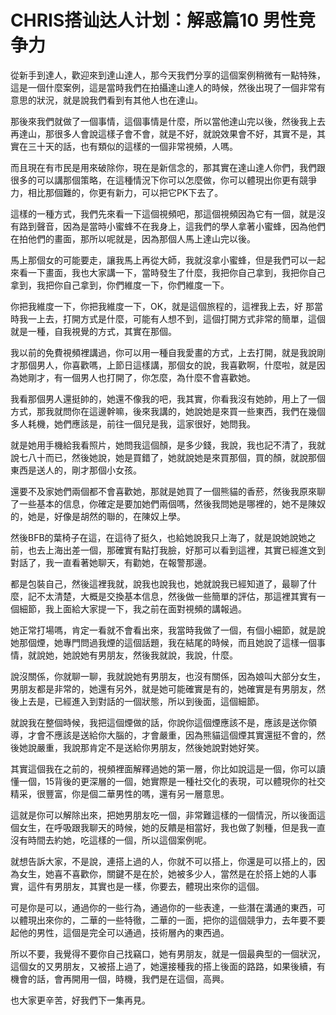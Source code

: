 # CHRIS搭讪达人计划：解惑篇10 男性竞争力

從新手到達人，歡迎來到達山達人，那今天我們分享的這個案例稍微有一點特殊，這是一個什麼案例，這是當時我們在拍攝達山達人的時候，然後出現了一個非常有意思的狀況，就是說我們看到有其他人也在達山。

那後來我們就做了一個事情，這個事情是什麼，所以當他達山完以後，然後我上去再達山，那很多人會說這樣子會不會，就是不好，就說效果會不好，其實不是，其實在三十天的話，也有類似的這樣的一個非常視頻，人嗎。

而且現在有市民是用來破除你，現在是新信念的，那其實在達山達人你們，我們跟很多的可以講那個策略，在這種情況下你可以怎麼做，你可以體現出你更有競爭力，相比那個難的，你更有新力，可以把它PK下去了。

這樣的一種方式，我們先來看一下這個視頻吧，那這個視頻因為它有一個，就是沒有路到聲音，因為是當時小蜜蜂不在我身上，這我們的學人拿著小蜜蜂，因為他們在拍他們的畫面，那所以呢就是，因為那個人馬上達山完以後。

馬上那個女的可能要走，讓我馬上再從大師，我就沒拿小蜜蜂，但是我們可以一起來看一下畫面，我也大家講一下，當時發生了什麼，我把你自己拿到，我把你自己拿到，我把你自己拿到，你們維度一下，你們維度一下。

你把我維度一下，你把我維度一下，OK，就是這個旅程的，這裡我上去，好 那當時我一上去，打開方式是什麼，可能有人想不到，這個打開方式非常的簡單，這個就是一種，自我視覺的方式，其實在那個。

我以前的免費視頻裡講過，你可以用一種自我愛畫的方式，上去打開，就是我說剛才那個男人，你喜歡嗎，上節日這樣講，那個女的說，我喜歡啊，什麼啦，就是因為她剛才，有一個男人也打開了，你怎麼，為什麼不會喜歡她。

我看那個男人還挺帥的，她還不像我的吧，我其實，你看我沒有她帥，用上了一個方式，那我就問你在這邊幹嘛，後來我講的，她說她是來買一些東西，我們在幾個多人耗機，她們應該是，前往一個兒是我，這家很好，她問我。

就是她用手機給我看照片，她問我這個顏，是多少錢，我說，我也記不清了，我就說七八十而已，然後她說，她是買錯了，她就說她是來買那個，買的顏，就說那個東西是送人的，剛才那個小女孩。

還要不及家她們兩個都不會喜歡她，那就是她買了一個熊貓的香菸，然後我原來聊了一些基本的信息，你確定是要加她們兩個嗎，然後我問她是哪裡的，她不是陳奴的，她是，好像是胡然的聯的，在陳奴上學。

然後BFB的葉椅子在這，在這待了挺久，也給她說我只上海了，就是說她說她之前，也去上海出差一個，那確實有點打我臉，好那可以看到這裡，其實已經進文到對話了，我一直看著她聊天，有勸她，在報警那邊。

都是包裝自己，然後這裡我就，說我也說我也，她就說我已經知道了，最聊了什麼，記不太清楚，大概是交換基本信息，然後做一些簡單的評估，那這裡其實有一個細節，我上面給大家提一下，我之前在面對視頻的講報過。

她正常打場嗎，肯定一看就不會看出來，我當時我做了一個，有個小細節，就是說她那個煙，她專門問過我煙的這個話題，我在結尾的時候，而且她說了這樣一個事情，就說她，她說她有男朋友，然後我就說，我說，什麼。

說沒關係，你就聊一聊，我就說她有男朋友，也沒有關係，因為娘叫大部分女生，男朋友都是非常的，她還有另外，就是她可能確實是有的，她確實是有男朋友，然後上去是，已經進入到對話的一個狀態，所以到後面，這個細節。

就說我在整個時候，我把這個煙做的話，你說你這個煙應該不是，應該是送你領導，才會不應該是送給你大腦的，才會嚴重，因為熊貓這個煙其實還挺不會的，然後她說嚴重，我說那肯定不是送給你男朋友，然後她說對她好笑。

其實這個我在之前的，視頻裡面解釋過她的第一層，你比如說這是一個，你可以讀懂一個，15背後的更深層的一個，她實際是一種社交化的表現，可以體現你的社交精采，很豐富，你是個二華男性的嗎，還有另一層意思。

這就是你可以解除出來，把她男朋友吃一個，非常難這樣的一個情況，所以後面這個女生，在呼吸跟我聊天的時候，她的反饋是相當好，我也做了剝種，但是我一直沒有時間去約她，吃這樣的一個，所以這個案例呢。

就想告訴大家，不是說，連搭上過的人，你就不可以搭上，你還是可以搭上的，因為女生，她喜不喜歡你，關鍵不是在於，她被多少人，當然是在於搭上她的人事實，這件有男朋友，其實也是一樣，你要去，體現出來你的這個。

可是你是可以，通過你的一些行為，通過你的一些表達，一些潛在溝通的東西，可以體現出來你的，二華的一些特徹，二華的一面，把你的這個競爭力，去年要不要起他的男性，這個是完全可以通過，技術層內的東西過。

所以不要，我覺得不要你自己找竊口，她有男朋友，就是一個最典型的一個狀況，這個女的又男朋友，又被搭上過了，她還接種我的搭上後面的路路，如果後續，有機會的話，會再開用一個，時機，我們是在這個，高興。

也大家更辛苦，好我們下一集再見。